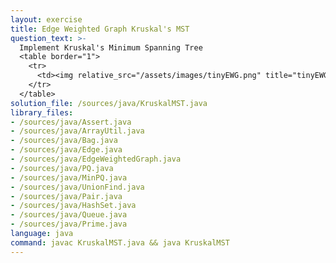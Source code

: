 ```yaml
---
layout: exercise
title: Edge Weighted Graph Kruskal's MST
question_text: >-
  Implement Kruskal's Minimum Spanning Tree
  <table border="1">
    <tr>
      <td><img relative_src="/assets/images/tinyEWG.png" title="tinyEWG"></td>
    </tr>
  </table>
solution_file: /sources/java/KruskalMST.java
library_files:
- /sources/java/Assert.java
- /sources/java/ArrayUtil.java
- /sources/java/Bag.java
- /sources/java/Edge.java
- /sources/java/EdgeWeightedGraph.java
- /sources/java/PQ.java
- /sources/java/MinPQ.java
- /sources/java/UnionFind.java
- /sources/java/Pair.java
- /sources/java/HashSet.java
- /sources/java/Queue.java
- /sources/java/Prime.java
language: java
command: javac KruskalMST.java && java KruskalMST
---
```

